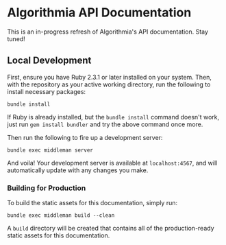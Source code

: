 Algorithmia API Documentation
=============================

This is an in-progress refresh of Algorithmia's API documentation. Stay tuned!

## Local Development

First, ensure you have Ruby 2.3.1 or later installed on your system. Then, with the repository as your active working directory, run the following to install necessary packages:

```
bundle install
```

 If Ruby is already installed, but the `bundle install` command doesn't work, just run `gem install bundler` and try the above command once more.

Then run the following to fire up a development server:

```
bundle exec middleman server
```

And voila! Your development server is available at `localhost:4567`, and will automatically update with any changes you make.

### Building for Production

To build the static assets for this documentation, simply run:

```
bundle exec middleman build --clean
```

A `build` directory will be created that contains all of the production-ready static assets for this documentation.
